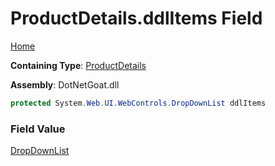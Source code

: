 # ProductDetails\.ddlItems Field

[Home](../../../../../../README.md)

**Containing Type**: [ProductDetails](../README.md)

**Assembly**: DotNetGoat\.dll

```csharp
protected System.Web.UI.WebControls.DropDownList ddlItems
```

### Field Value

[DropDownList](https://docs.microsoft.com/en-us/dotnet/api/system.web.ui.webcontrols.dropdownlist)

